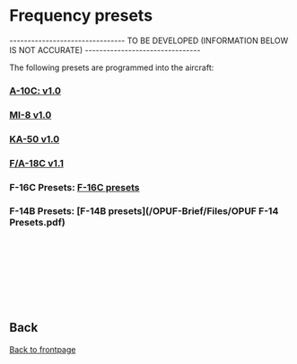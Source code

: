 # Frequency presets


-------------------------------- TO BE DEVELOPED (INFORMATION BELOW IS NOT ACCURATE) --------------------------------

The following presets are programmed into the aircraft:

### [A-10C: v1.0](https://www.dropbox.com/s/8yaiyuotl5geggk/OPUF%20A-10C%20presets%20v1.0.pdf?dl=0)


### [MI-8 v1.0](https://www.dropbox.com/s/dcxkjq9yuga8bj3/OPUF%20MI-8%20presets%20v1.0.pdf?dl=0)


### [KA-50 v1.0](https://www.dropbox.com/s/zlafblxuyc0eru4/OPUF%20KA-50%20presets%20v1.0.pdf?dl=0)


### [F/A-18C v1.1](https://www.dropbox.com/s/zjhssb8l1m5q79u/OPUF%20F18%20presets%20v1.1.pdf?dl=0)


### F-16C Presets:  [F-16C presets](/OPBH-Brief/IMAGES/A-10.PNG)


### F-14B Presets:  [F-14B presets](/OPUF-Brief/Files/OPUF F-14 Presets.pdf)


<br>
<br>
<br>
<br>
<br>
<br>
<br>

## Back
[Back to frontpage](https://132nd-vwing.github.io/OPBH-Brief/)